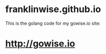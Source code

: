 franklinwise.github.io
======================

This is the golang code for my gowise.io site:

# http://gowise.io
